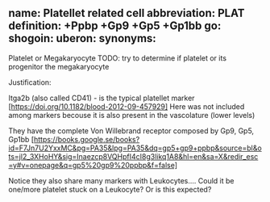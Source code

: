 name: Platellet related cell
abbreviation: PLAT
definition: +Ppbp +Gp9 +Gp5 +Gp1bb
go:
shogoin: 
uberon: 
synonyms:
---

Platelet or Megakaryocyte 
TODO: try to determine if platelet or its progenitor the megakaryocyte

Justification:

Itga2b (also called CD41) - is the typical platellet marker [https://doi.org/10.1182/blood-2012-09-457929]
Here was not included among markers becouse it is also present in the vascolature (lower levels)

They have the complete Von Willebrand receptor composed by Gp9, Gp5, Gp1bb [https://books.google.se/books?id=F7Jn7U2YxxMC&pg=PA35&lpg=PA35&dq=gp5+gp9+ppbp&source=bl&ots=jl2_3XHoHY&sig=Inaezcp8VQHpfI4cI8g3likq1A8&hl=en&sa=X&redir_esc=y#v=onepage&q=gp5%20gp9%20ppbp&f=false]

Notice they also share many markers with Leukocytes.... Could it be one/more platelet stuck on a Leukocyte? Or is this expected?
